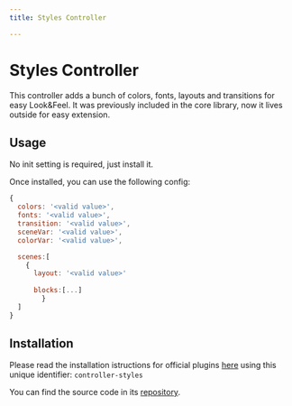 ```yaml
---
title: Styles Controller

---
```


# Styles Controller


This controller adds a bunch of colors, fonts, layouts and transitions for easy Look&Feel. It was previously included in the core library, now it lives outside for easy extension.


## Usage

No init setting is required, just install it. 


Once installed, you can use the following config:

```js
{
  colors: '<valid value>',
  fonts: '<valid value>',
  transition: '<valid value>',
  sceneVar: '<valid value>',
  colorVar: '<valid value>',

  scenes:[
    {
      layout: '<valid value>'
      
      blocks:[...]
		}
  ]
}
```



## Installation


Please read the installation istructions for official plugins [here](/plugins/installation) using this unique identifier: `controller-styles`

You can find the source code in its [repository](https://github.com/presenta-software/presenta-controller-styles).



